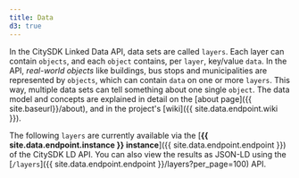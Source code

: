 ```yaml
---
title: Data
d3: true
---
```


In the CitySDK Linked Data API, data sets are called `layers`. Each layer can contain `objects`, and each `object` contains, per `layer`, key/value `data`. In the API, _real-world objects_ like buildings, bus stops and municipalities are represented by `objects`, which can contain `data` on one or more `layers`. This way, multiple data sets can tell something about one single `object`. The data model and concepts are explained in detail on the [about page]({{ site.baseurl}}/about), and in the project's [wiki]({{ site.data.endpoint.wiki }}).

The following `layers` are currently available via the [__{{ site.data.endpoint.instance }} instance__]({{ site.data.endpoint.endpoint }}) of the CitySDK LD API. You can also view the results as JSON-LD using the [`/layers`]({{ site.data.endpoint.endpoint }}/layers?per_page=100) API.

<ul id="layers"></ul>
<script>
  d3.json("{{ site.data.endpoint.endpoint }}/layers?per_page=100", function(data) {
    if (data.features.length) {
      var li = d3.select("#layers").selectAll("li")
          .data(data.features)
        .enter().append("li");
          //.sort(function(a, b) { return a.properties.name > b.properties.name; });

      li.append("h4").append('pre')
        .html(function(d) { return d.properties.name ;})

      var table = li.append("table");

      var tr = table.append("tr")
      tr.append("td").html('Layer name:');
      tr.append("td").append('code').append('a').attr('href', function(d) {
        return '{{ site.data.endpoint.endpoint }}layers/' + d.properties.name;
      }).html(function(d) { return d.properties.name; });

      tr = table.append("tr")
      tr.append("td").html('Description:');
      tr.append("td").html(function(d) { return d.properties.description; });

      tr = table.append("tr")
      tr.append("td").html('Data:');
      tr.append("td").each(function(d) {
        d3.select(this)
        .append("a").attr('href', function(d) {
          var sample_url = 'layers/' + d.properties.name + '/objects?per_page=25';
          if (d.sample_url) {
            sample_url = d.sample_url;
          }
          return '{{ site.baseurl }}/map#' + sample_url;
        })
        .html('View on map');
      });

      tr = table.append("tr")
      tr.append("td").html('Category:');
      var td = tr.append("td");
      td.append('code').append('a').attr('href', function(d) {
        return '{{ site.data.endpoint.endpoint }}layers?category=' + d.properties.category;
      }).html(function(d) { return d.properties.category; });
      td.append('span').html(' / ');
      td.append('span').append('code').html(function(d) { return d.properties.subcategory; });

      tr = table.append("tr")
      tr.append("td").html('Owner:');
      tr.append("td").append('code')
          .append('a')
          .attr('href', function(d) { return '{{ site.data.endpoint.endpoint }}owners/' + d.properties.owner; })
          .html(function(d) { return d.properties.owner; });

      tr = table.append("tr")
      tr.append("td").html('Licence:');
      tr.append("td").each(function(d) {
        if (d.properties.licence.indexOf("http") == 0) {
          d3.select(this).append('a')
              .attr('href', d.properties.licence)
              .html(d.properties.licence);
        } else {
          d3.select(this).html(d.properties.licence);
        }
      });

      tr = table.append("tr")
      tr.append("td").html('Data sources:');
      tr.append("td").each(function(d) {
        var links = [];
        d.properties.data_sources.forEach(function(data_source) {
          var m = data_source.match(/:\/\/(.*?)\//);
          if (m && m[1]) {
            console.log(m[1])
            links.push('<a href="' + data_source + '">' + m[1] + '</a>');
          }
        });
        d3.select(this).html(links.join(', '));

      });
    }
  });
</script>

